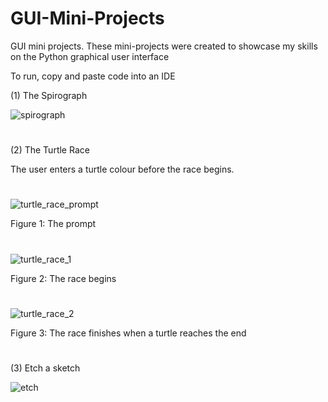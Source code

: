 # GUI-Mini-Projects
GUI mini projects. These mini-projects were created to showcase my skills on the Python graphical user interface

To run, copy and paste code into an IDE


(1) The Spirograph

![spirograph](https://user-images.githubusercontent.com/96390217/183493446-34058fbc-1a0c-47f7-bf82-7ce481aa0444.PNG)
#

(2) The Turtle Race

The user enters a turtle colour before the race begins.
#
![turtle_race_prompt](https://user-images.githubusercontent.com/96390217/183493829-df655c65-db47-435e-b4c7-cdfa79b381b1.PNG)

Figure 1: The prompt
#
![turtle_race_1](https://user-images.githubusercontent.com/96390217/183493835-c8606afb-1623-4378-853d-b0b52c3b1f13.PNG)

Figure 2: The race begins
#
![turtle_race_2](https://user-images.githubusercontent.com/96390217/183493845-2fa007f7-ea56-49d7-8fb0-f3261f94ebeb.PNG)

Figure 3: The race finishes when a turtle reaches the end
#

(3) Etch a sketch

![etch](https://user-images.githubusercontent.com/96390217/183495019-92566e9a-1d93-423c-97ea-27258bb4a783.PNG)
